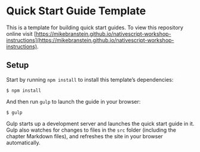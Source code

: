 # Quick Start Guide Template

This is a template for building quick start guides. To view this repository online visit [https://mikebranstein.github.io/nativescript-workshop-instructions](https://mikebranstein.github.io/nativescript-workshop-instructions).

## Setup

Start by running `npm install` to install this template’s dependencies:

```
$ npm install
```

And then run `gulp` to launch the guide in your browser:

```
$ gulp
```

Gulp starts up a development server and launches the quick start guide in it. Gulp also watches for changes to files in the `src` folder (including the chapter Markdown files), and refreshes the site in your browser automatically.
